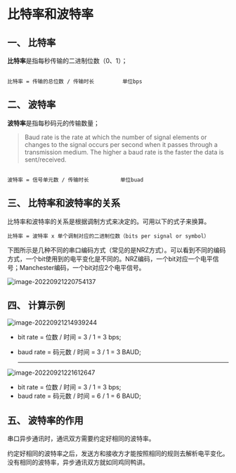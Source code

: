 # 比特率和波特率

## 一、 比特率

**比特率**是指每秒传输的二进制位数（0、1）；

```

比特率 = 传输的总位数 / 传输时长			单位bps

```

## 二、 波特率

**波特率**是指每秒码元的传输数量；

> Baud rate is the rate at which the number of signal elements or changes to the signal occurs per second when it passes through a transmission medium. The higher a baud rate is the faster the data is sent/received.

```

波特率 = 信号单元数 / 传输时长			单位buad

```

## 三、 比特率和波特率的关系

比特率和波特率的关系是根据调制方式来决定的。可用以下的式子来换算。

``` \
比特率 = 波特率 x 单个调制对应的二进制位数（bits per signal or symbol） 
```

下图所示是几种不同的串口编码方式（常见的是NRZ方式）。可以看到不同的编码方式，一个bit使用到的电平变化是不同的。NRZ编码，一个bit对应一个电平信号；Manchester编码，一个bit对应2个电平信号。

![image-20220921220754137](https://blog-pic-1313935212.cos.ap-guangzhou.myqcloud.com/imgs/202209212207204.png)

## 四、 计算示例

 

![image-20220921214939244](https://blog-pic-1313935212.cos.ap-guangzhou.myqcloud.com/imgs/202209212149308.png)

* bit rate = 位数 / 时间 = 3 / 1 = 3 bps;

* baud rate = 码元数 / 时间 = 3 / 1 = 3 BAUD;  

  ***

  

![image-20220921221612647](https://blog-pic-1313935212.cos.ap-guangzhou.myqcloud.com/imgs/202209212216707.png)

* bit rate = 位数 / 时间 = 3 / 1 = 3 bps;
* baud rate = 码元数 / 时间 = 6 / 1 = 6 BAUD;

## 五、 波特率的作用 

串口异步通讯时，通讯双方需要约定好相同的波特率。

约定好相同的波特率之后，发送方和接收方才能按照相同的规则去解析电平变化。没有相同的波特率，异步通讯双方就如同鸡同鸭讲。